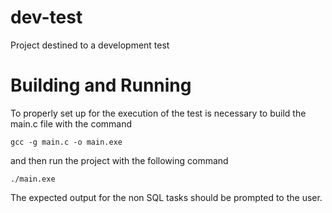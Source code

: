 # dev-test

Project destined to a development test

# Building and Running

To properly set up for the execution of the test is necessary to build the main.c file with the command

```
gcc -g main.c -o main.exe
```
and then run the project with the following command
```
./main.exe
```
The expected output for the non SQL tasks should be prompted to the user.
